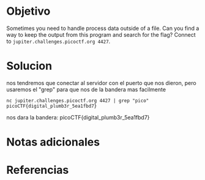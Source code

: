 # Objetivo

Sometimes you need to handle process data outside of a file. Can you find a way to keep the output from this program and search for the flag? Connect to `jupiter.challenges.picoctf.org 4427`.

# Solucion
nos tendremos que conectar al servidor con el puerto que nos dieron, pero usaremos el "grep"
para que nos de la bandera mas facilmente
```Shell
nc jupiter.challenges.picoctf.org 4427 | grep "pico"
picoCTF{digital_plumb3r_5ea1fbd7}
```

nos dara la bandera: picoCTF{digital_plumb3r_5ea1fbd7}
# Notas adicionales

# Referencias